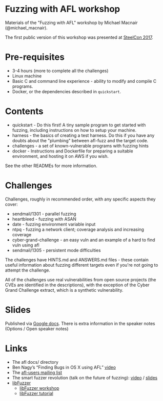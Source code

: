 # Fuzzing with AFL workshop
Materials of the "Fuzzing with AFL" workshop by Michael Macnair (@michael_macnair).

The first public version of this workshop was presented at [SteelCon 2017](https://www.steelcon.info/the-event/workshops/#FWA).

# Pre-requisites
- 3-4 hours (more to complete all the challenges)
- Linux machine
- Basic C and command line experience - ability to modify and compile C programs.
- Docker, or the dependencies described in `quickstart`.

# Contents
- quickstart - Do this first! A tiny sample program to get started with fuzzing, including instructions on how to setup your machine.
- harness - the basics of creating a test harness. Do this if you have any doubts about the "plumbing" between afl-fuzz and the target code.
- challenges - a set of known-vulnerable programs with fuzzing hints
- docker - Instructions and Dockerfile for preparing a suitable environment, and hosting it on AWS if you wish.

See the other READMEs for more information.

# Challenges

Challenges, roughly in recommended order, with any specific aspects they cover:
- sendmail/1301 - parallel fuzzing
- heartbleed - fuzzing with ASAN
- date - fuzzing environment variable input
- ntpq - fuzzing a network client; coverage analysis and increasing coverage
- cyber-grand-challenge - an easy vuln and an example of a hard to find vuln using afl
- sendmail/1305 - persistent mode difficulties

The challenges have HINTS.md and ANSWERS.md files - these contain useful information about fuzzing different targets even if you're not going to attempt the challenge.

All of the challenges use real vulnerabilities from open source projects (the CVEs are identified in the descriptions), with the exception of the Cyber Grand Challenge extract, which is a synthetic vulnerability.

# Slides

Published via [Google docs](https://docs.google.com/presentation/d/1lTVDDGCCOU6Fbm5JAfxO963LSVvrCWnbv0TBZP5Ka0o/pub?start=false&loop=false&delayms=30000). There is extra information in the speaker notes (Options / Open speaker notes)

# Links

- The afl docs/ directory
- Ben Nagy’s “Finding Bugs in OS X using AFL” [video](https://vimeo.com/129701495)
- The [afl-users mailing list](https://groups.google.com/forum/#!forum/afl-users)
- The smart fuzzer revolution (talk on the future of fuzzing): [video](https://www.youtube.com/watch?v=g1E2Ce5cBhI) / [slides](https://docs.google.com/presentation/d/1FgcMRv_pwgOh1yL5y4GFsl1ozFwd6PMNGlMi2ONkGec/edit#slide=id.g13a9c1bce4_6_0)
- [libFuzzer](http://llvm.org/docs/LibFuzzer.html)
    - [libFuzzer workshop](https://github.com/Dor1s/libfuzzer-workshop)
    - [libFuzzer tutorial](https://github.com/google/fuzzer-test-suite/blob/master/tutorial/libFuzzerTutorial.md)

